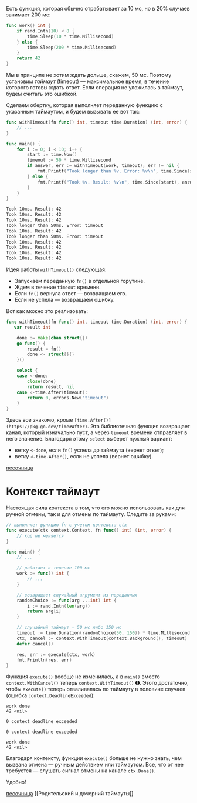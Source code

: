 Есть функция, которая обычно отрабатывает за 10 мс, но в 20% случаев занимает 200 мс:

```go
func work() int {
    if rand.Intn(10) < 8 {
        time.Sleep(10 * time.Millisecond)
    } else {
        time.Sleep(200 * time.Millisecond)
    }
    return 42
}
```

Мы в принципе не хотим ждать дольше, скажем, 50 мс. Поэтому установим _таймаут_ (timeout) — максимальное время, в течение которого готовы ждать ответ. Если операция не уложилась в таймаут, будем считать это ошибкой.

Сделаем обертку, которая выполняет переданную функцию с указанным таймаутом, и будем вызывать ее вот так:

```go
func withTimeout(fn func() int, timeout time.Duration) (int, error) {
    // ...
}

func main() {
    for i := 0; i < 10; i++ {
        start := time.Now()
        timeout := 50 * time.Millisecond
        if answer, err := withTimeout(work, timeout); err != nil {
            fmt.Printf("Took longer than %v. Error: %v\n", time.Since(start), err)
        } else {
            fmt.Printf("Took %v. Result: %v\n", time.Since(start), answer)
        }
    }
}
```

```bash
Took 10ms. Result: 42
Took 10ms. Result: 42
Took 10ms. Result: 42
Took longer than 50ms. Error: timeout
Took 10ms. Result: 42
Took longer than 50ms. Error: timeout
Took 10ms. Result: 42
Took 10ms. Result: 42
Took 10ms. Result: 42
Took 10ms. Result: 42
```

Идея работы `withTimeout()` следующая:

-   Запускаем переданную `fn()` в отдельной горутине.
-   Ждем в течение `timeout` времени.
-   Если `fn()` вернула ответ — возвращаем его.
-   Если не успела — возвращаем ошибку.

Вот как можно это реализовать:

```go
func withTimeout(fn func() int, timeout time.Duration) (int, error) {
   var result int

	done := make(chan struct{})
	go func() {
		result = fn()
		done <- struct{}{}
	}()

	select {
	case <-done:
		close(done)
		return result, nil
	case <-time.After(timeout):
		return 0, errors.New("timeout")
	}
}
```

Здесь все знакомо, кроме `[time.After()](https://pkg.go.dev/time#After)`. Эта библиотечная функция возвращает канал, который изначально пуст, а через `timeout` времени отправляет в него значение. Благодаря этому `select` выберет нужный вариант:

-   ветку `<-done`, если `fn()` успела до таймаута (вернет ответ);
-   ветку `<-time.After()`, если не успела (вернет ошибку).

[песочница](https://go.dev/play/p/3u8okYtkWFp)

# Контекст таймаут

Настоящая сила контекста в том, что его можно использовать как для ручной отмены, так и для отмены по таймауту. Следите за руками:

```go
// выполняет функцию fn с учетом контекста ctx
func execute(ctx context.Context, fn func() int) (int, error) {
    // код не меняется
}

func main() {
    // ...

    // работает в течение 100 мс
    work := func() int {
        // ...
    }

    // возвращает случайный агрумент из переданных
    randomChoice := func(arg ...int) int {
        i := rand.Intn(len(arg))
        return arg[i]
    }

    // случайный таймаут - 50 мс либо 150 мс
    timeout := time.Duration(randomChoice(50, 150)) * time.Millisecond
    ctx, cancel := context.WithTimeout(context.Background(), timeout)    // (1)
    defer cancel()

    res, err := execute(ctx, work)
    fmt.Println(res, err)
}
```

Функция `execute()` вообще не изменилась, а в `main()` вместо `context.WithCancel()` теперь `context.WithTimeout()` ➊. Этого достаточно, чтобы `execute()` теперь отваливалась по таймауту в половине случаев (ошибка `context.DeadlineExceeded`):

```no-highlight
work done
42 <nil>

0 context deadline exceeded

0 context deadline exceeded

work done
42 <nil>
```

Благодаря контексту, функции `execute()` больше не нужно знать, чем вызвана отмена — ручным действием или таймаутом. Все, что от нее требуется — слушать сигнал отмены на канале `ctx.Done()`.

Удобно!

[песочница](https://go.dev/play/p/WBdOX8LvBQT) [[Родительский и дочерний таймауты]] 